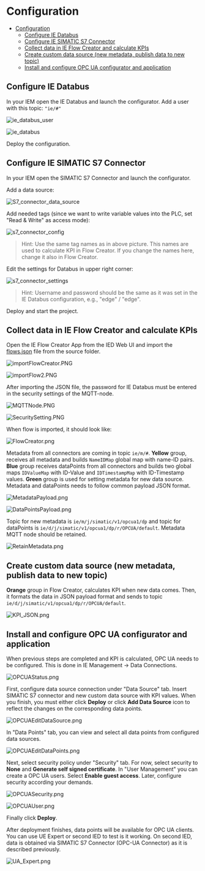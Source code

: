 # Configuration

- [Configuration](#configuration)
  - [Configure IE Databus](#configure-ie-databus)
  - [Configure IE SIMATIC S7 Connector](#configure-ie-simatic-s7-connector)
  - [Collect data in IE Flow Creator and calculate KPIs](#collect-data-in-ie-flow-creator-and-calculate-kpis)
  - [Create custom data source (new metadata, publish data to new topic)](#create-custom-data-source-new-metadata-publish-data-to-new-topic)
  - [Install and configure OPC UA configurator and application](#install-and-configure-opc-ua-configurator-and-application)
  
## Configure IE Databus

In your IEM open the IE Databus and launch the configurator.
Add a user with this topic:
`"ie/#"`

![ie_databus_user](graphics/IE_Databus_User.png)

![ie_databus](graphics/IE_Databus.png)

Deploy the configuration.

## Configure IE SIMATIC S7 Connector

In your IEM open the SIMATIC S7 Connector and launch the configurator.

Add a data source:

![S7_connector_data_source](graphics/S7_Connector_Data_Source.png)

Add needed tags (since we want to write variable values into the PLC, set "Read & Write" as access mode):

![s7_connector_config](graphics/S7_Connector_Configuration.png)

>Hint: Use the same tag names as in above picture. This names are used to calculate KPI in Flow Creator. If you change the names here, change it also in Flow Creator.

Edit the settings for Databus in upper right corner:

![s7_connector_settings](graphics/S7_Connector_Settings.png)

>Hint: Username and password should be the same as it was set in the IE Databus configuration, e.g., "edge" / "edge".

Deploy and start the project.

## Collect data in IE Flow Creator and calculate KPIs

Open the IE Flow Creator App from the IED Web UI and import the [flows.json](../src/flows.json) file from the source folder.

![importFlowCreator.PNG](graphics/importFlowCreator.png)

![importFlow2.PNG](graphics/importFlow2.png)

After importing the JSON file, the password for IE Databus must be entered in the security settings of the MQTT-node.

![MQTTNode.PNG](graphics/MQTT_node.png)

![SecuritySetting.PNG](graphics/SecuritySetting.png)

When flow is imported, it should look like:

![FlowCreator.png](graphics/FlowCreator.png)

Metadata from all connectors are coming in topic `ie/m/#`.
**Yellow** group, receives all metadata and builds `NameIDMap` global map with name-ID pairs.
**Blue** group receives dataPoints from all connectors and builds two global maps `IDValueMap` with ID-Value and `IDTimestampMap` with ID-Timestamp values.
**Green** group is used for setting metadata for new data source. Metadata and dataPoints needs to follow common payload JSON format.

![MetadataPayload.png](graphics/MetadataPayload.png)

![DataPointsPayload.png](graphics/DataPointsPayload.png)

Topic for new metadata is `ie/m/j/simatic/v1/opcua1/dp` and topic for dataPoints is `ie/d/j/simatic/v1/opcua1/dp/r/OPCUA/default`.
Metadata MQTT node should be retained.

![RetainMetadata.png](graphics/RetainMetadata.png)

## Create custom data source (new metadata, publish data to new topic)

**Orange** group in Flow Creator, calculates KPI when new data comes. Then, it formats the data in JSON payload format and sends to topic `ie/d/j/simatic/v1/opcua1/dp/r/OPCUA/default`.

![KPI_JSON.png](graphics/KPI_JSON.png)

## Install and configure OPC UA configurator and application

When previous steps are completed and KPI is calculated, OPC UA needs to be configured. This is done in IE Management -> Data Connections.

![OPCUAStatus.png](graphics/OPCUAStatus.png)

First, configure data source connection under "Data Source" tab. Insert SIMATIC S7 connector and new custom data source with KPI values. When you finish, you must either click **Deploy** or click **Add Data Source** icon to reflect the changes on the corresponding data points.

![OPCUAEditDataSource.png](graphics/OPCUAEditDataSource.png)

In "Data Points" tab, you can view and select all data points from configured data sources.

![OPCUAEditDataPoints.png](graphics/OPCUAEditDataPoints.png)

Next, select security policy under "Security" tab. For now, select security to **None** and **Generate self signed certificate**. In "User Management" you can create a OPC UA users. Select **Enable guest access**. Later, configure security according your demands.

![OPCUASecurity.png](graphics/OPCUASecurity.png)

![OPCUAUser.png](graphics/OPCUAUser.png)

Finally click **Deploy**.

After deployment finishes, data points will be available for OPC UA clients.
You can use UE Expert or second IED to test is it working. On second IED, data is obtained via SIMATIC S7 Connector (OPC-UA Connector) as it is described previously.

![UA_Expert.png](graphics/UA_Expert.png)
